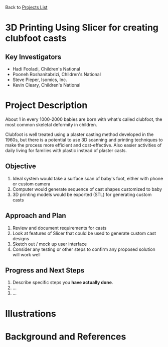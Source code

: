 Back to [Projects List](../../README.md#ProjectsList)

# 3D Printing Using Slicer for creating clubfoot casts

## Key Investigators

- Hadi Fooladi, Children's National
- Pooneh Roshanitabrizi, Children's National
- Steve Pieper, Isomics, Inc.
- Kevin Cleary, Children's National

# Project Description

About 1 in every 1000-2000 babies are born with what's called clubfoot, the most common skeletal deformity in children.

Clubfoot is well treated using a plaster casting method developed in the 1960s, but there is a potential to use
3D scanning and printing techniques to make the process more efficient and cost-effective.  Also easier activities of 
daily living for families with plastic instead of plaster casts.

<!-- Add a short paragraph describing the project. -->

## Objective

<!-- Describe here WHAT you would like to achieve (what you will have as end result). -->

1. Ideal system would take a surface scan of baby's foot, either with phone or custom camera
1. Computer would generate sequence of cast shapes customized to baby
1. 3D printing models would be exported (STL) for generating custom casts

## Approach and Plan

<!-- Describe here HOW you would like to achieve the objectives stated above. -->

1. Review and document requirements for casts
1. Look at features of Slicer that could be used to generate custom cast designs
1. Sketch out / mock up user interface
1. Consider any testing or other steps to confirm any proposed solution will work well

## Progress and Next Steps

<!-- Update this section as you make progress, describing of what you have ACTUALLY DONE. If there are specific steps that you could not complete then you can describe them here, too. -->

1. Describe specific steps you **have actually done**.
1. ...
1. ...

# Illustrations

<!-- Add pictures and links to videos that demonstrate what has been accomplished.
![Description of picture](Example2.jpg)
![Some more images](Example2.jpg)
-->

# Background and References


<!-- If you developed any software, include link to the source code repository. If possible, also add links to sample data, and to any relevant publications. -->
